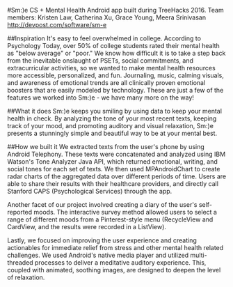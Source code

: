 #Sm:)e
CS + Mental Health Android app built during TreeHacks 2016.
Team members: Kristen Law, Catherina Xu, Grace Young, Meera Srinivasan
http://devpost.com/software/sm-e

##Inspiration
It's easy to feel overwhelmed in college. According to Psychology Today, over 50% of college students rated their mental health as "below average" or "poor." We know how difficult it is to take a step back from the inevitable onslaught of PSETs, social commitments, and extracurricular activities, so we wanted to make mental health resources more accessible, personalized, and fun. Journaling, music, calming visuals, and awareness of emotional trends are all clinically proven emotional boosters that are easily modeled by technology. These are just a few of the features we worked into Sm:)e - we have many more on the way!

##What it does
Sm:)e keeps you smiling by using data to keep your mental health in check. By analyzing the tone of your most recent texts, keeping track of your mood, and promoting auditory and visual relaxation, Sm:)e presents a stunningly simple and beautiful way to be at your mental best.

##How we built it
We extracted texts from the user's phone by using Android Telephony. These texts were concatenated and analyzed using IBM Watson's Tone Analyzer Java API, which returned emotional, writing, and social tones for each set of texts. We then used MPAndroidChart to create radar charts of the aggregated data over different periods of time. Users are able to share their results with their healthcare providers, and directly call Stanford CAPS (Psychological Services) through the app.

Another facet of our project involved creating a diary of the user's self-reported moods. The interactive survey method allowed users to select a range of different moods from a Pinterest-style menu (RecycleView and CardView, and the results were recorded in a ListView).

Lastly, we focused on improving the user experience and creating actionables for immediate relief from stress and other mental health related challenges. We used Android's native media player and utilized multi-threaded processes to deliver a meditative auditory experience. This, coupled with animated, soothing images, are designed to deepen the level of relaxation.
